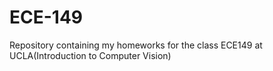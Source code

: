 # ECE-149
Repository containing my homeworks for the class ECE149 at UCLA(Introduction to Computer Vision)
